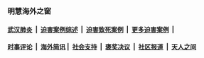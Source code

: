 
### 明慧海外之窗

####  [武汉肺炎](indexes/365.md?t=01011000) &nbsp;|&nbsp;  [迫害案例综述](indexes/328.md?t=01011000) &nbsp;|&nbsp; [迫害致死案例](indexes/277.md?t=01011000)  &nbsp;|&nbsp; [更多迫害案例](indexes/81.md?t=01011000)  &nbsp;|&nbsp; 
####  [时事评论](indexes/251.md?t=01011000) &nbsp;|&nbsp; [海外简讯](indexes/245.md?t=01011000)&nbsp;|&nbsp;  [社会支持](indexes/140.md?t=01011000) &nbsp;|&nbsp; [褒奖决议](indexes/282.md?t=01011000) &nbsp;|&nbsp; [社区报道](indexes/91.md?t=01011000)  &nbsp;|&nbsp; [天人之间](indexes/78.md?t=01011000) 


